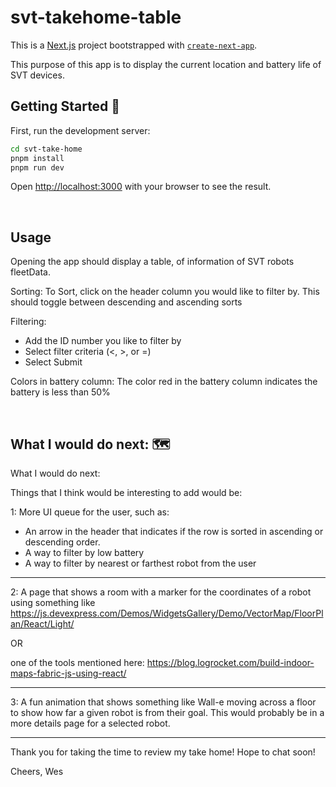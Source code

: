 # svt-takehome-table

This is a [Next.js](https://nextjs.org/) project bootstrapped with [`create-next-app`](https://github.com/vercel/next.js/tree/canary/packages/create-next-app).

This purpose of this app is to display the current location and battery life of SVT devices. 

## Getting Started 🚀

First, run the development server:

```bash
cd svt-take-home 
pnpm install
pnpm run dev
```

Open [http://localhost:3000](http://localhost:3000) with your browser to see the result.

<br>

## Usage 
Opening the app should display a table, of information of SVT robots fleetData. 

Sorting:
To Sort, click on the header column you would like to filter by. This should toggle between descending and ascending sorts

Filtering:
- Add the ID number you like to filter by
- Select filter criteria (<, >, or =)
- Select Submit 

Colors in battery column:
The color red in the battery column indicates the battery is less than 50%



<br>

What I would do next: 🗺
----

What I would do next:

Things that I think would be interesting to add would be:

1: More UI queue for the user, such as:
- An arrow in the header that indicates if the row is sorted in ascending or descending order. 
- A way to filter by low battery
- A way to filter by nearest or farthest robot from the user


------
2: A page that shows a room with a marker for the coordinates of a robot using something like https://js.devexpress.com/Demos/WidgetsGallery/Demo/VectorMap/FloorPlan/React/Light/

OR

one of the tools mentioned here:
https://blog.logrocket.com/build-indoor-maps-fabric-js-using-react/

---

3: A fun animation that shows something like Wall-e moving across a floor to show how far a given robot is from their goal. This would probably be in a more details page for a selected robot.

---

Thank you for taking the time to review my take home! Hope to chat soon!

Cheers, 
Wes

